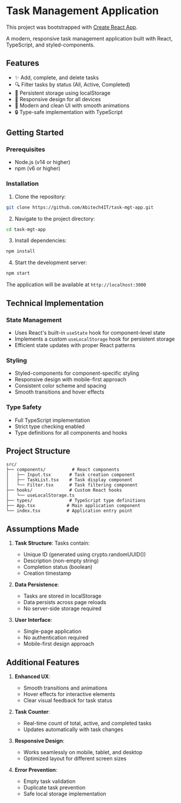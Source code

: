 # Task Management Application

This project was bootstrapped with [Create React App](https://github.com/facebook/create-react-app).

A modern, responsive task management application built with React, TypeScript, and styled-components.

## Features

- ✨ Add, complete, and delete tasks
- 🔍 Filter tasks by status (All, Active, Completed)
- 💾 Persistent storage using localStorage
- 📱 Responsive design for all devices
- 🎨 Modern and clean UI with smooth animations
- 🔒 Type-safe implementation with TypeScript

## Getting Started

### Prerequisites

- Node.js (v14 or higher)
- npm (v6 or higher)

### Installation

1. Clone the repository:

```bash
git clone https://github.com/Abitech4IT/task-mgt-app.git
```

2. Navigate to the project directory:

```bash
cd task-mgt-app
```

3. Install dependencies:

```bash
npm install
```

4. Start the development server:

```bash
npm start
```

The application will be available at `http://localhost:3000`

## Technical Implementation

### State Management

- Uses React's built-in `useState` hook for component-level state
- Implements a custom `useLocalStorage` hook for persistent storage
- Efficient state updates with proper React patterns

### Styling

- Styled-components for component-specific styling
- Responsive design with mobile-first approach
- Consistent color scheme and spacing
- Smooth transitions and hover effects

### Type Safety

- Full TypeScript implementation
- Strict type checking enabled
- Type definitions for all components and hooks

## Project Structure

```
src/
├── components/          # React components
│   ├── Input.tsx       # Task creation component
│   ├── TaskList.tsx    # Task display component
│   └── Filter.tsx      # Task filtering component
├── hooks/              # Custom React hooks
│   └── useLocalStorage.ts
├── types/              # TypeScript type definitions
├── App.tsx            # Main application component
└── index.tsx          # Application entry point
```

## Assumptions Made

1. **Task Structure**: Tasks contain:

   - Unique ID (generated using crypto.randomUUID())
   - Description (non-empty string)
   - Completion status (boolean)
   - Creation timestamp

2. **Data Persistence**:

   - Tasks are stored in localStorage
   - Data persists across page reloads
   - No server-side storage required

3. **User Interface**:
   - Single-page application
   - No authentication required
   - Mobile-first design approach

## Additional Features

1. **Enhanced UX**:

   - Smooth transitions and animations
   - Hover effects for interactive elements
   - Clear visual feedback for task status

2. **Task Counter**:

   - Real-time count of total, active, and completed tasks
   - Updates automatically with task changes

3. **Responsive Design**:

   - Works seamlessly on mobile, tablet, and desktop
   - Optimized layout for different screen sizes

4. **Error Prevention**:
   - Empty task validation
   - Duplicate task prevention
   - Safe local storage implementation
